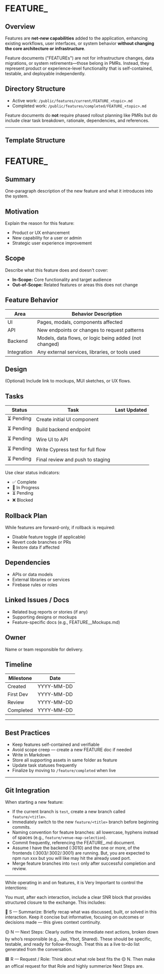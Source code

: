 # FEATURE_<topic>

## Overview
Features are **net-new capabilities** added to the application, enhancing existing workflows, user interfaces, or system behavior **without changing the core architecture or infrastructure**.

Feature documents ("FEATUREs") are not for infrastructure changes, data migrations, or system retirements—those belong in PMRs. Instead, they represent product or experience-level functionality that is self-contained, testable, and deployable independently.

## Directory Structure
- Active work: `/public/features/current/FEATURE_<topic>.md`
- Completed work: `/public/features/completed/FEATURE_<topic>.md`

Feature documents do **not** require phased rollout planning like PMRs but do include clear task breakdown, rationale, dependencies, and references.

---

## Template Structure

# FEATURE_<topic>

## Summary
One-paragraph description of the new feature and what it introduces into the system.

## Motivation
Explain the reason for this feature:
- Product or UX enhancement
- New capability for a user or admin
- Strategic user experience improvement

## Scope
Describe what this feature does and doesn't cover:
- **In-Scope:** Core functionality and target audience
- **Out-of-Scope:** Related features or areas this does not change

## Feature Behavior
| Area       | Behavior Description                                  |
|------------|--------------------------------------------------------|
| UI         | Pages, modals, components affected                    |
| API        | New endpoints or changes to request patterns          |
| Backend    | Models, data flows, or logic being added (not changed) |
| Integration | Any external services, libraries, or tools used       |

## Design
(Optional) Include link to mockups, MUI sketches, or UX flows.

## Tasks
| Status         | Task                                | Last Updated  |
|----------------|-------------------------------------|---------------|
| ⏳ Pending      | Create initial UI component          |               |
| ⏳ Pending      | Build backend endpoint               |               |
| ⏳ Pending      | Wire UI to API                       |               |
| ⏳ Pending      | Write Cypress test for full flow     |               |
| ⏳ Pending      | Final review and push to staging     |               |

Use clear status indicators:
- ✅ Complete
- 🚧 In Progress
- ⏳ Pending
- ❌ Blocked

## Rollback Plan
While features are forward-only, if rollback is required:
- Disable feature toggle (if applicable)
- Revert code branches or PRs
- Restore data if affected

## Dependencies
- APIs or data models
- External libraries or services
- Firebase rules or roles

## Linked Issues / Docs
- Related bug reports or stories (if any)
- Supporting designs or mockups
- Feature-specific docs (e.g., FEATURE_<topic>_Mockups.md)

## Owner
Name or team responsible for delivery.

## Timeline
| Milestone | Date       |
|-----------|------------|
| Created   | YYYY-MM-DD |
| First Dev | YYYY-MM-DD |
| Review    | YYYY-MM-DD |
| Completed | YYYY-MM-DD |

---

## Best Practices
- Keep features self-contained and verifiable
- Avoid scope creep — create a new FEATURE doc if needed
- Write in Markdown
- Store all supporting assets in same folder as feature
- Update task statuses frequently
- Finalize by moving to `/feature/completed` when live

---
## Git Integration

When starting a new feature:

- If the current branch is `test`, create a new branch called `feature/<title>`.
- Immediately switch to the new `feature/<title>` branch before beginning commits.
- Naming convention for feature branches: all lowercase, hyphens instead of spaces (e.g., `feature/venue-map-selection`).
- Commit frequently, referencing the FEATURE_<topic>.md document.
- Assume I have the backend (:3010) and the one or more, of the frontends (:3003/:3002/:3001) are running. But, you are expected to npm run xxx but you will like may hit the already used port.
- Merge feature branches into `test` only after successful completion and review.


---
While operating in and on features, it is Very Important to control the interctions:

You must, after each interaction, include a clear SNR block that provides structured closure to the exchange. This includes:

🔷 S — Summarize: Briefly recap what was discussed, built, or solved in this interaction. Keep it concise but informative, focusing on outcomes or decisions made — this gives context continuity.

🟡 N — Next Steps: Clearly outline the immediate next actions, broken down by who’s responsible (e.g., Jax, Ybot, Shared). These should be specific, testable, and ready for follow-through. Treat this as a live to-do list generated from the conversation.

🟩 R — Request / Role: Think about what role best fits the 🟡 N. Then make an offical request for that Role and highly summerize Next Steps are.